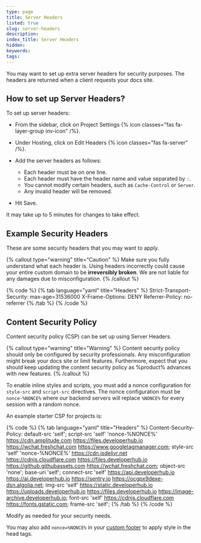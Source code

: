 ```yaml
---
type: page
title: Server Headers
listed: true
slug: server-headers
description: 
index_title: Server Headers
hidden: 
keywords: 
tags: 
---
```


You may want to set up extra server headers for security purposes. The headers are returned when a client requests your docs site.

## How to set up Server Headers?

To set up server headers:

- From the sidebar, click on Project Settings {% icon classes="fas fa-layer-group inv-icon" /%}.
- Under Hosting, click on Edit Headers {% icon classes="fas fa-server" /%}.
- Add the server headers as follows:
    - Each header must be on one line.
    - Each header must have the header name and value separated by `:`.
    - You cannot modify certain headers, such as `Cache-Control` or `Server`.
    - Any invalid header will be removed.

- Hit Save.

It may take up to 5 minutes for changes to take effect.

## Example Security Headers

These are some security headers that you may want to apply.

{% callout type="warning" title="Caution" %}
Make sure you fully understand what each header is. Using headers incorrectly could cause your entire custom domain to be **irreversibly broken**. We are not liable for any damages due to misconfiguration.
{% /callout %}

{% code %}
{% tab language="yaml" title="Headers" %}
Strict-Transport-Security: max-age=31536000
X-Frame-Options: DENY
Referrer-Policy: no-referrer
{% /tab %}
{% /code %}

## Content Security Policy

Content security policy (CSP) can be set up using Server Headers.

{% callout type="warning" title="Warning" %}
Content security policy should only be configured by security professionals. Any misconfiguration might break your docs site or limit features. Furthermore, expect that you should keep updating the content security policy as %product% advances with new features.
{% /callout %}

To enable inline styles and scripts, you must add a nonce configuration for `style-src`  and `script-src` directives. The nonce configuration must be `nonce-%NONCE%` where our backend servers will replace `%NONCE%` for every session with a random nonce.  

An example starter CSP for projects is:

{% code %}
{% tab language="yaml" title="Headers" %}
Content-Security-Policy: default-src 'self'; script-src 'self' 'nonce-%NONCE%' https://cdn.amplitude.com https://files.developerhub.io https://wchat.freshchat.com https://www.googletagmanager.com; style-src 'self' 'nonce-%NONCE%' https://cdn.jsdelivr.net https://cdnjs.cloudflare.com https://files.developerhub.io https://github.githubassets.com https://wchat.freshchat.com; object-src 'none'; base-uri 'self'; connect-src 'self' https://api.developerhub.io https://ai.developerhub.io https://sentry.io https://ocgpx9dexe-dsn.algolia.net; img-src 'self' https://static.developerhub.io https://uploads.developerhub.io https://files.developerhub.io https://image-archive.developerhub.io; font-src 'self' https://cdnjs.cloudflare.com https://fonts.gstatic.com; frame-src 'self';
{% /tab %}
{% /code %}

Modify as needed for your security needs.

You may also add `nonce=%NONCE%` in your [custom footer](/support-center/custom-footer) to apply style in the head tags.